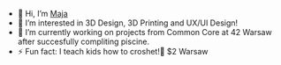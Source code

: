 - 👋 Hi, I’m <a href="https://profile.intra.42.fr/">Maja</a>
- 👀 I’m interested in 3D Design, 3D Printing and UX/UI Design!
- 🌱 I’m currently working on projects from Common Core at 42 Warsaw after succesfully compliting piscine.
- ⚡ Fun fact: I teach kids how to croshet!🧶
  <a hrf="https://42warsaw.pl/pl/">$2 Warsaw</a>
